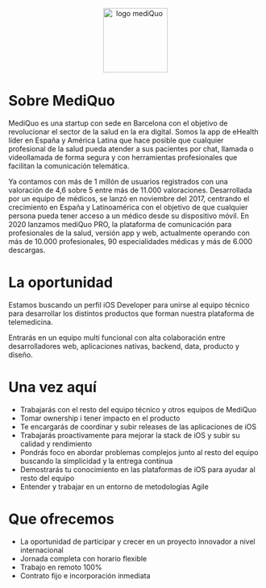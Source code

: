 <p align="center">
  <img height="128px" src="https://marqueting.s3.eu-central-1.amazonaws.com/assets/logo_rounded.png" title="logo mediQuo">
</p>

# Sobre MediQuo

MediQuo es una startup con sede en Barcelona con el objetivo de revolucionar el sector de la salud en la era digital. Somos la app de eHealth líder en España y América Latina que hace posible que cualquier profesional de la salud pueda atender a sus pacientes por chat, llamada o videollamada de forma segura y con herramientas profesionales que facilitan la comunicación telemática.

Ya contamos con más de 1 millón de usuarios registrados con una valoración de 4,6 sobre 5 entre más de 11.000 valoraciones. Desarrollada por un equipo de médicos, se lanzó en noviembre del 2017, centrando el crecimiento en España y Latinoamérica con el objetivo de que cualquier persona pueda tener acceso a un médico desde su dispositivo móvil. En 2020 lanzamos mediQuo PRO, la plataforma de comunicación para profesionales de la salud, versión app y web, actualmente operando con más de 10.000 profesionales, 90 especialidades médicas y más de 6.000 descargas.

# La oportunidad

Estamos buscando un perfil iOS Developer para unirse al equipo técnico para desarrollar los distintos productos que forman nuestra plataforma de telemedicina.

Entrarás en un equipo multi funcional con alta colaboración entre desarrolladores web, aplicaciones nativas, backend, data, producto y diseño.

# Una vez aquí

- Trabajarás con el resto del equipo técnico y otros equipos de MediQuo
- Tomar ownership i tener impacto en el producto
- Te encargarás de coordinar y subir releases de las aplicaciones de iOS
- Trabajarás proactivamente para mejorar la stack de iOS y subir su calidad y rendimiento
- Pondrás foco en abordar problemas complejos junto al resto del equipo buscando la simplicidad y la entrega contínua
- Demostrarás tu conocimiento en las plataformas de iOS para ayudar al resto del equipo
- Entender y trabajar en un entorno de metodologías Agile

# Que ofrecemos

- La oportunidad de participar y crecer en un proyecto innovador a nivel internacional
- Jornada completa con horario flexible
- Trabajo en remoto 100%
- Contrato fijo e incorporación inmediata
